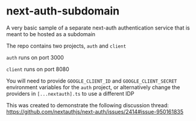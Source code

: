 # next-auth-subdomain

A very basic sample of a separate next-auth authentication service that is meant to be hosted as a subdomain

The repo contains two projects, `auth` and `client`

`auth` runs on port 3000

`client` runs on port 8080

You will need to provide `GOOGLE_CLIENT_ID` and `GOOGLE_CLIENT_SECRET` environment variables for the `auth` project, or alternatively change the providers in `[...nextauth].ts` to use a different IDP

This was created to demonstrate the following discussion thread: https://github.com/nextauthjs/next-auth/issues/2414#issue-950161835
